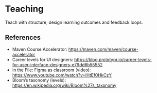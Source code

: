 # Teaching

Teach with structure; design learning outcomes and feedback loops.

## References
- Maven Course Accelerator: https://maven.com/maven/course-accelerator
- Career levels for UI designers: https://blog.prototypr.io/career-levels-for-user-interface-designers-e79dd6b55552
- In the File: Figma as classroom (video): https://www.youtube.com/watch?v=IHtEf0HkCzY
- Bloom’s taxonomy (levels): https://en.wikipedia.org/wiki/Bloom%27s_taxonomy